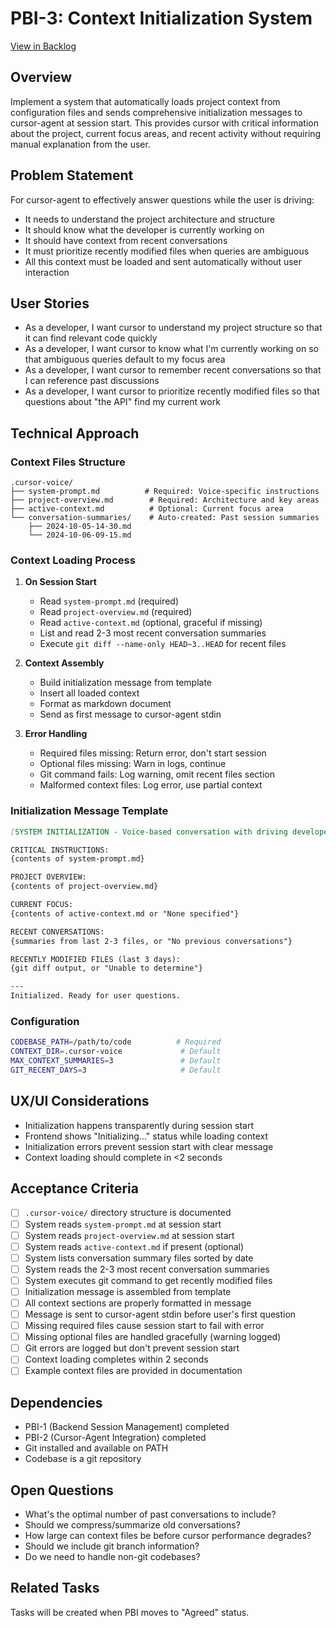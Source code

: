 # PBI-3: Context Initialization System

[View in Backlog](../backlog.md#user-content-3)

## Overview

Implement a system that automatically loads project context from configuration files and sends comprehensive initialization messages to cursor-agent at session start. This provides cursor with critical information about the project, current focus areas, and recent activity without requiring manual explanation from the user.

## Problem Statement

For cursor-agent to effectively answer questions while the user is driving:
- It needs to understand the project architecture and structure
- It should know what the developer is currently working on
- It should have context from recent conversations
- It must prioritize recently modified files when queries are ambiguous
- All this context must be loaded and sent automatically without user interaction

## User Stories

- As a developer, I want cursor to understand my project structure so that it can find relevant code quickly
- As a developer, I want cursor to know what I'm currently working on so that ambiguous queries default to my focus area
- As a developer, I want cursor to remember recent conversations so that I can reference past discussions
- As a developer, I want cursor to prioritize recently modified files so that questions about "the API" find my current work

## Technical Approach

### Context Files Structure

```
.cursor-voice/
├── system-prompt.md          # Required: Voice-specific instructions
├── project-overview.md        # Required: Architecture and key areas
├── active-context.md          # Optional: Current focus area
└── conversation-summaries/    # Auto-created: Past session summaries
    ├── 2024-10-05-14-30.md
    └── 2024-10-06-09-15.md
```

### Context Loading Process

1. **On Session Start**
   - Read `system-prompt.md` (required)
   - Read `project-overview.md` (required)
   - Read `active-context.md` (optional, graceful if missing)
   - List and read 2-3 most recent conversation summaries
   - Execute `git diff --name-only HEAD~3..HEAD` for recent files

2. **Context Assembly**
   - Build initialization message from template
   - Insert all loaded context
   - Format as markdown document
   - Send as first message to cursor-agent stdin

3. **Error Handling**
   - Required files missing: Return error, don't start session
   - Optional files missing: Warn in logs, continue
   - Git command fails: Log warning, omit recent files section
   - Malformed context files: Log error, use partial context

### Initialization Message Template

```markdown
[SYSTEM INITIALIZATION - Voice-based conversation with driving developer]

CRITICAL INSTRUCTIONS:
{contents of system-prompt.md}

PROJECT OVERVIEW:
{contents of project-overview.md}

CURRENT FOCUS:
{contents of active-context.md or "None specified"}

RECENT CONVERSATIONS:
{summaries from last 2-3 files, or "No previous conversations"}

RECENTLY MODIFIED FILES (last 3 days):
{git diff output, or "Unable to determine"}

---
Initialized. Ready for user questions.
```

### Configuration

```bash
CODEBASE_PATH=/path/to/code          # Required
CONTEXT_DIR=.cursor-voice             # Default
MAX_CONTEXT_SUMMARIES=3               # Default
GIT_RECENT_DAYS=3                     # Default
```

## UX/UI Considerations

- Initialization happens transparently during session start
- Frontend shows "Initializing..." status while loading context
- Initialization errors prevent session start with clear message
- Context loading should complete in <2 seconds

## Acceptance Criteria

- [ ] `.cursor-voice/` directory structure is documented
- [ ] System reads `system-prompt.md` at session start
- [ ] System reads `project-overview.md` at session start
- [ ] System reads `active-context.md` if present (optional)
- [ ] System lists conversation summary files sorted by date
- [ ] System reads the 2-3 most recent conversation summaries
- [ ] System executes git command to get recently modified files
- [ ] Initialization message is assembled from template
- [ ] All context sections are properly formatted in message
- [ ] Message is sent to cursor-agent stdin before user's first question
- [ ] Missing required files cause session start to fail with error
- [ ] Missing optional files are handled gracefully (warning logged)
- [ ] Git errors are logged but don't prevent session start
- [ ] Context loading completes within 2 seconds
- [ ] Example context files are provided in documentation

## Dependencies

- PBI-1 (Backend Session Management) completed
- PBI-2 (Cursor-Agent Integration) completed
- Git installed and available on PATH
- Codebase is a git repository

## Open Questions

- What's the optimal number of past conversations to include?
- Should we compress/summarize old conversations?
- How large can context files be before cursor performance degrades?
- Should we include git branch information?
- Do we need to handle non-git codebases?

## Related Tasks

Tasks will be created when PBI moves to "Agreed" status.

